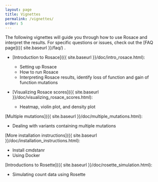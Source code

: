```yaml
---
layout: page
title: Vignettes
permalink: /vignettes/
order: 5
---
```


The following vignettes will guide you through how to use Rosace and interpret the results. For specific questions or issues, check out the [FAQ page]({{ site.baseurl }}/faq/) .

- [Introduction to Rosace]({{ site.baseurl }}/doc/intro_rosace.html):
    - Setting up Rosace
    - How to run Rosace
    - Interpreting Rosace results, identify loss of function and gain of function mutations

- [Visualizing Rosace scores]({{ site.baseurl }}/doc/visualizing_rosace_scores.html):
    - Heatmap, violin plot, and density plot

[Multiple mutations]({{ site.baseurl }}/doc/multiple_mutations.html):
- Dealing with variants containing multiple mutations

[More installation instructions]({{ site.baseurl }}/doc/installation_instructions.html):
- Install cmdstanr
- Using Docker

[Introductions to Rosette]({{ site.baseurl }}/doc/rosette_simulation.html):
- Simulating count data using Rosette